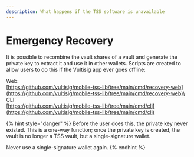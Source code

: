 ```yaml
---
description: What happens if the TSS software is unavailable
---
```


# Emergency Recovery

It is possible to recombine the vault shares of a vault and generate the private key to extract it and use it in other wallets. Scripts are created to allow users to do this if the Vultisig app ever goes offline:

Web:\
[https://github.com/vultisig/mobile-tss-lib/tree/main/cmd/recovery-web](https://github.com/vultisig/mobile-tss-lib/tree/main/cmd/recovery-web)\
CLI:\
[https://github.com/vultisig/mobile-tss-lib/tree/main/cmd/cli](https://github.com/vultisig/mobile-tss-lib/tree/main/cmd/cli)

{% hint style="danger" %}
Before the user does this, the private key never existed. This is a one-way function; once the private key is created, the vault is no longer a TSS vault, but a single-signature wallet.

Never use a single-signature wallet again.
{% endhint %}
